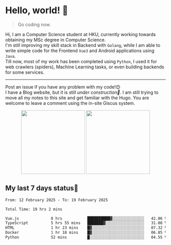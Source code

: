 # Hello, world! 🥰
> Go coding now.
  
Hi, I am a Computer Science student at HKU, currently working towards obtaining my MSc degree in Computer Science.  
I'm still improving my skill stack in Backend with `Golang`, while I am able to write simple code for the Frontend `Vue3` and Android applications using `Java`.  
Till now, most of my work has been completed using `Python`, I used it for web crawlers (spiders), Machine Learning tasks, or even building backends for some services.

-------
Post an issue if you have any problem with my code!😊  
I have a Blog website, but it is still *under construction🚧*. I am still trying to move all my notes to this site and get familiar with the Hugo. You are welcome to leave a comment using the in-site Giscus system.  


<div align="center">
<div><img src="https://github-readme-stats.vercel.app/api?username=Xrondev&count_private=true" height="200px"/> <img src="https://github-readme-stats.vercel.app/api/top-langs/?username=Xrondev" height="200px"/></div>
</div>
<div align="center"></div>  

## My last 7 days status🧐

<!--START_SECTION:waka-->

```txt
From: 12 February 2025 - To: 19 February 2025

Total Time: 19 hrs 2 mins

Vue.js              8 hrs           ██████████▓░░░░░░░░░░░░░░   42.06 %
TypeScript          5 hrs 55 mins   ███████▓░░░░░░░░░░░░░░░░░   31.08 %
HTML                1 hr 23 mins    █▓░░░░░░░░░░░░░░░░░░░░░░░   07.32 %
Docker              1 hr 18 mins    █▓░░░░░░░░░░░░░░░░░░░░░░░   06.85 %
Python              52 mins         █░░░░░░░░░░░░░░░░░░░░░░░░   04.55 %
```

<!--END_SECTION:waka-->

